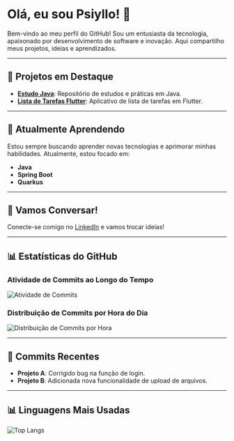 # Olá, eu sou Psiyllo! 👋

Bem-vindo ao meu perfil do GitHub! Sou um entusiasta da tecnologia, apaixonado por desenvolvimento de software e inovação. Aqui compartilho meus projetos, ideias e aprendizados.

---

## 🚀 Projetos em Destaque

- [**Estudo Java**](https://github.com/Psiyllo/Estudo-java): Repositório de estudos e práticas em Java.
- [**Lista de Tarefas Flutter**](https://github.com/Psiyllo/Lista_Tarefas_Flutter): Aplicativo de lista de tarefas em Flutter.

---

## 🌱 Atualmente Aprendendo

Estou sempre buscando aprender novas tecnologias e aprimorar minhas habilidades. Atualmente, estou focado em:

- **Java**
- **Spring Boot**
- **Quarkus**

---

## 💬 Vamos Conversar!

Conecte-se comigo no [LinkedIn](https://www.linkedin.com/in/paulo-césar-alves-cabral-73a538242/) e vamos trocar ideias!

---

## 📊 Estatísticas do GitHub

### Atividade de Commits ao Longo do Tempo

![Atividade de Commits](https://ghchart.rshah.org/Psiyllo)

### Distribuição de Commits por Hora do Dia

![Distribuição de Commits por Hora](https://github.com/Psiyllo/commit-activity/raw/main/commit_activity.png)

---

## 📅 Commits Recentes

- **Projeto A**: Corrigido bug na função de login.
- **Projeto B**: Adicionada nova funcionalidade de upload de arquivos.

---

## 📊 Linguagens Mais Usadas

![Top Langs](https://github-readme-stats.vercel.app/api/top-langs/?username=Psiyllo&layout=compact&theme=dark)
